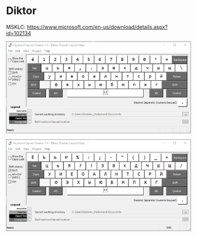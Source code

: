 # Diktor

MSKLC: https://www.microsoft.com/en-us/download/details.aspx?id=102134

![Diktor Lowercase](https://github.com/raskumandrin/diktor/blob/master/lower.png?raw=true)

![Diktor Uppercase](https://github.com/raskumandrin/diktor/blob/master/upper.png?raw=true)



